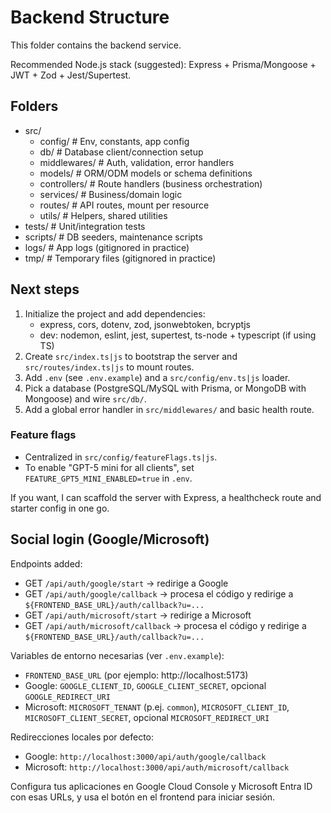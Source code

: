 # Backend Structure

This folder contains the backend service.

Recommended Node.js stack (suggested): Express + Prisma/Mongoose + JWT + Zod + Jest/Supertest.

## Folders

- src/
  - config/ # Env, constants, app config
  - db/ # Database client/connection setup
  - middlewares/ # Auth, validation, error handlers
  - models/ # ORM/ODM models or schema definitions
  - controllers/ # Route handlers (business orchestration)
  - services/ # Business/domain logic
  - routes/ # API routes, mount per resource
  - utils/ # Helpers, shared utilities
- tests/ # Unit/integration tests
- scripts/ # DB seeders, maintenance scripts
- logs/ # App logs (gitignored in practice)
- tmp/ # Temporary files (gitignored in practice)

## Next steps

1. Initialize the project and add dependencies:
   - express, cors, dotenv, zod, jsonwebtoken, bcryptjs
   - dev: nodemon, eslint, jest, supertest, ts-node + typescript (if using TS)
2. Create `src/index.ts|js` to bootstrap the server and `src/routes/index.ts|js` to mount routes.
3. Add `.env` (see `.env.example`) and a `src/config/env.ts|js` loader.
4. Pick a database (PostgreSQL/MySQL with Prisma, or MongoDB with Mongoose) and wire `src/db/`.
5. Add a global error handler in `src/middlewares/` and basic health route.

### Feature flags

- Centralized in `src/config/featureFlags.ts|js`.
- To enable "GPT-5 mini for all clients", set `FEATURE_GPT5_MINI_ENABLED=true` in `.env`.

If you want, I can scaffold the server with Express, a healthcheck route and starter config in one go.

## Social login (Google/Microsoft)

Endpoints added:

- GET `/api/auth/google/start` -> redirige a Google
- GET `/api/auth/google/callback` -> procesa el código y redirige a `${FRONTEND_BASE_URL}/auth/callback?u=...`
- GET `/api/auth/microsoft/start` -> redirige a Microsoft
- GET `/api/auth/microsoft/callback` -> procesa el código y redirige a `${FRONTEND_BASE_URL}/auth/callback?u=...`

Variables de entorno necesarias (ver `.env.example`):

- `FRONTEND_BASE_URL` (por ejemplo: http://localhost:5173)
- Google: `GOOGLE_CLIENT_ID`, `GOOGLE_CLIENT_SECRET`, opcional `GOOGLE_REDIRECT_URI`
- Microsoft: `MICROSOFT_TENANT` (p.ej. `common`), `MICROSOFT_CLIENT_ID`, `MICROSOFT_CLIENT_SECRET`, opcional `MICROSOFT_REDIRECT_URI`

Redirecciones locales por defecto:

- Google: `http://localhost:3000/api/auth/google/callback`
- Microsoft: `http://localhost:3000/api/auth/microsoft/callback`

Configura tus aplicaciones en Google Cloud Console y Microsoft Entra ID con esas URLs, y usa el botón en el frontend para iniciar sesión.
